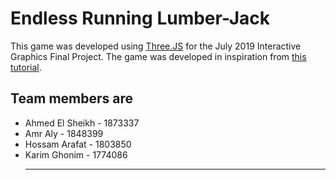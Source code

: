 # Endless Running Lumber-Jack

This game was developed using [Three.JS](https://threejs.org/) for the July 2019 Interactive Graphics Final Project.
The game was developed in inspiration from [this tutorial](https://gamedevelopment.tutsplus.com/tutorials/creating-a-simple-3d-endless-runner-game-using-three-js--cms-29157).

## Team members are
- Ahmed El Sheikh - 1873337
- Amr Aly - 1848399
- Hossam Arafat - 1803850
- Karim Ghonim - 1774086
  ***

